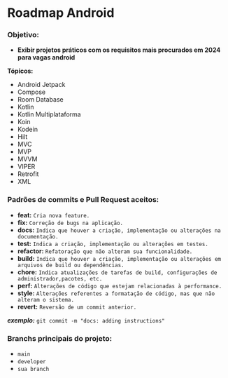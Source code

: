 # Roadmap Android

### Objetivo:
- **Exibir projetos práticos com os requisitos mais procurados em 2024 para vagas android**

**Tópicos:**
- Android Jetpack
- Compose
- Room Database
- Kotlin
- Kotlin Multiplataforma
- Koin
- Kodein
- Hilt
- MVC
- MVP
- MVVM
- VIPER
- Retrofit
- XML

### Padrões de commits e Pull Request aceitos:
- **feat:** `Cria nova feature.`
- **fix:** `Correção de bugs na aplicação.`
- **docs:** `Indica que houver a criação, implementação ou alterações na documentação.`
- **test:** `Indica a criação, implementação ou alterações em testes.`
- **refactor:** `Refatoração que não alteram sua funcionalidade.`
- **build:** `Indica que houver a criação, implementação ou alterações em arquivos de build ou dependências.`
- **chore:** `Indica atualizações de tarefas de build, configurações de administrador,pacotes, etc.`
- **perf:** `Alterações de código que estejam relacionadas à performance.`
- **style:** `Alterações referentes a formatação de código, mas que não alteram o sistema.`
- **revert:** `Reversão de um commit anterior.`

***exemplo:*** `git commit -m "docs: adding instructions"`

### Branchs principais do projeto:
- `main`
- `developer`
- `sua branch`
